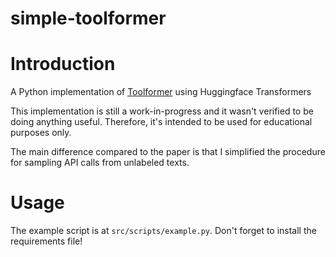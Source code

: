 # simple-toolformer
# Introduction
A Python implementation of [Toolformer](https://arxiv.org/abs/2302.04761) using Huggingface Transformers

This implementation is still a work-in-progress and it wasn't verified to be doing anything useful. 
Therefore, it's intended to be used for educational purposes only.

The main difference compared to the paper is that  I simplified the procedure for sampling API calls from unlabeled texts.
# Usage
The example script is at `src/scripts/example.py`. Don't forget to install the requirements file!